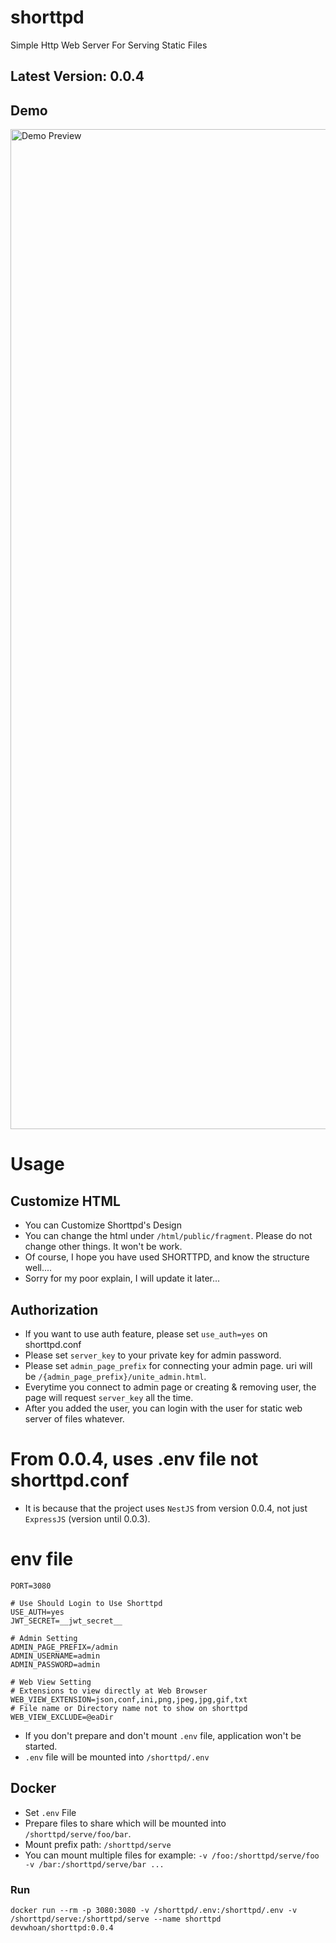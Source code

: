 # shorttpd

Simple Http Web Server For Serving Static Files

## Latest Version: 0.0.4

## Demo

<img width="1600" alt="Demo Preview" src="https://user-images.githubusercontent.com/65178775/215252787-e6b80509-be23-4796-8cc8-f1ecdc5d9ea5.gif">

# Usage

## Customize HTML

- You can Customize Shorttpd's Design
- You can change the html under `/html/public/fragment`. Please do not change other things. It won't be work.
- Of course, I hope you have used SHORTTPD, and know the structure well....
- Sorry for my poor explain, I will update it later...

## Authorization

- If you want to use auth feature, please set `use_auth=yes` on shorttpd.conf
- Please set `server_key` to your private key for admin password.
- Please set `admin_page_prefix` for connecting your admin page. uri will be `/{admin_page_prefix}/unite_admin.html`.
- Everytime you connect to admin page or creating & removing user, the page will request `server_key` all the time.
- After you added the user, you can login with the user for static web server of files whatever.

# From 0.0.4, uses .env file not shorttpd.conf

- It is because that the project uses `NestJS` from version 0.0.4, not just `ExpressJS` (version until 0.0.3).

# env file

```env
PORT=3080

# Use Should Login to Use Shorttpd
USE_AUTH=yes
JWT_SECRET=__jwt_secret__

# Admin Setting
ADMIN_PAGE_PREFIX=/admin
ADMIN_USERNAME=admin
ADMIN_PASSWORD=admin

# Web View Setting
# Extensions to view directly at Web Browser
WEB_VIEW_EXTENSION=json,conf,ini,png,jpeg,jpg,gif,txt
# File name or Directory name not to show on shorttpd
WEB_VIEW_EXCLUDE=@eaDir
```

- If you don't prepare and don't mount `.env` file, application won't be started.
- `.env` file will be mounted into `/shorttpd/.env`

## Docker

- Set `.env` File
- Prepare files to share which will be mounted into `/shorttpd/serve/foo/bar`.
- Mount prefix path: `/shorttpd/serve`
- You can mount multiple files for example: `-v /foo:/shorttpd/serve/foo -v /bar:/shorttpd/serve/bar ...`

### Run

`docker run --rm -p 3080:3080 -v /shorttpd/.env:/shorttpd/.env -v /shorttpd/serve:/shorttpd/serve --name shorttpd devwhoan/shorttpd:0.0.4`
